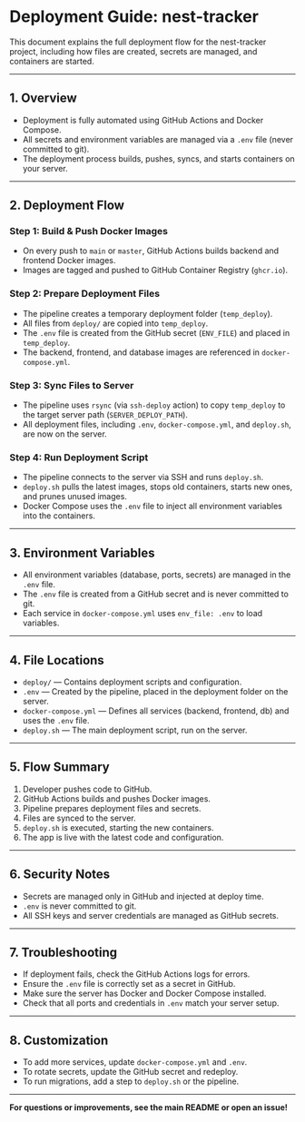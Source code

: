 # Deployment Guide: nest-tracker

This document explains the full deployment flow for the nest-tracker project, including how files are created, secrets are managed, and containers are started.

---

## 1. Overview
- Deployment is fully automated using GitHub Actions and Docker Compose.
- All secrets and environment variables are managed via a `.env` file (never committed to git).
- The deployment process builds, pushes, syncs, and starts containers on your server.

---

## 2. Deployment Flow

### Step 1: Build & Push Docker Images
- On every push to `main` or `master`, GitHub Actions builds backend and frontend Docker images.
- Images are tagged and pushed to GitHub Container Registry (`ghcr.io`).

### Step 2: Prepare Deployment Files
- The pipeline creates a temporary deployment folder (`temp_deploy`).
- All files from `deploy/` are copied into `temp_deploy`.
- The `.env` file is created from the GitHub secret (`ENV_FILE`) and placed in `temp_deploy`.
- The backend, frontend, and database images are referenced in `docker-compose.yml`.

### Step 3: Sync Files to Server
- The pipeline uses `rsync` (via `ssh-deploy` action) to copy `temp_deploy` to the target server path (`SERVER_DEPLOY_PATH`).
- All deployment files, including `.env`, `docker-compose.yml`, and `deploy.sh`, are now on the server.

### Step 4: Run Deployment Script
- The pipeline connects to the server via SSH and runs `deploy.sh`.
- `deploy.sh` pulls the latest images, stops old containers, starts new ones, and prunes unused images.
- Docker Compose uses the `.env` file to inject all environment variables into the containers.

---

## 3. Environment Variables
- All environment variables (database, ports, secrets) are managed in the `.env` file.
- The `.env` file is created from a GitHub secret and is never committed to git.
- Each service in `docker-compose.yml` uses `env_file: .env` to load variables.

---

## 4. File Locations
- `deploy/` — Contains deployment scripts and configuration.
- `.env` — Created by the pipeline, placed in the deployment folder on the server.
- `docker-compose.yml` — Defines all services (backend, frontend, db) and uses the `.env` file.
- `deploy.sh` — The main deployment script, run on the server.

---

## 5. Flow Summary
1. Developer pushes code to GitHub.
2. GitHub Actions builds and pushes Docker images.
3. Pipeline prepares deployment files and secrets.
4. Files are synced to the server.
5. `deploy.sh` is executed, starting the new containers.
6. The app is live with the latest code and configuration.

---

## 6. Security Notes
- Secrets are managed only in GitHub and injected at deploy time.
- `.env` is never committed to git.
- All SSH keys and server credentials are managed as GitHub secrets.

---

## 7. Troubleshooting
- If deployment fails, check the GitHub Actions logs for errors.
- Ensure the `.env` file is correctly set as a secret in GitHub.
- Make sure the server has Docker and Docker Compose installed.
- Check that all ports and credentials in `.env` match your server setup.

---

## 8. Customization
- To add more services, update `docker-compose.yml` and `.env`.
- To rotate secrets, update the GitHub secret and redeploy.
- To run migrations, add a step to `deploy.sh` or the pipeline.

---

**For questions or improvements, see the main README or open an issue!**
